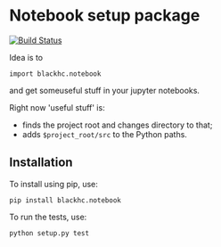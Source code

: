 # Notebook setup package

[![Build Status](https://travis-ci.org/BlackHC/mdp.svg?branch=master)](https://travis-ci.org/BlackHC/mdp)

Idea is to
```
import blackhc.notebook
```
and get someuseful stuff in your jupyter notebooks.

Right now 'useful stuff' is:

* finds the project root and changes directory to that;
* adds `$project_root/src` to the Python paths.

 
## Installation

To install using pip, use:

```
pip install blackhc.notebook
```

To run the tests, use:

```
python setup.py test
```
